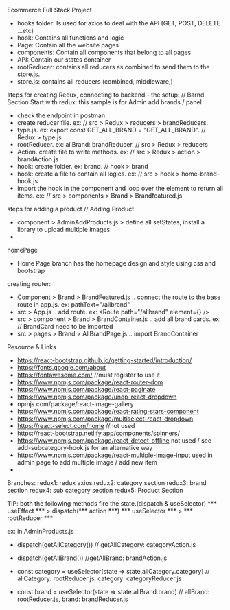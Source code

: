 Ecommerce Full Stack Project

- hooks folder: Is used for axios to deal with the API (GET, POST, DELETE ...etc)
- hook: Contains all functions and logic
- Page: Contain all the website pages
- components: Contain all components that belong to all pages
- API: Contain our states container
- rootReducer: contains all reducers as combined to send them to the store.js.
- store.js: contains all reducers (combined, middleware,)


steps for creating Redux, connecting to backend - the setup: // Barnd Section
Start with redux: this sample is for Admin add brands / panel
- check the endpoint in postman.
- create reducer file. ex: // src > Redux > reducers > brandReducers.
- type.js. ex: export const GET_ALL_BRAND = "GET_ALL_BRAND".  // Redux > type.js
- rootReducer. ex: allBrand: brandReducer. // src > Redux > reducers
- Action. create file to write methods. ex:  // src > Redux > action > brandAction.js
- hook: create folder. ex: brand. // hook > brand
- hook: create a file to contain all logics. ex: // src > hook > home-brand-hook.js
- import the hook in the component and loop over the element to return all items. ex: // src > components > Brand > Brandfeatured.js

steps for adding a product // Adding Product
- component > AdminAddProducts.js >  define all setStates, install a library to upload multiple images
- 




homePage
- Home Page branch has the homepage design and style using css and bootstrap

creating router:
- Component > Brand > BrandFeatured.js .. connect the route to the base route in app.js. ex: pathText="/allbrand"
- src > App.js .. add route. ex: <Route path="/allbrand" element={<AllBrandPage />} />
- src > component > Brand > BrandContainer.js .. add all brand cards. ex: <BrandCard img={brand1} /> // BrandCard need to be imported
- src > pages > Brand > AllBrandPage.js .. import BrandContainer

Resource & Links
- https://react-bootstrap.github.io/getting-started/introduction/
- https://fonts.google.com/about
- https://fontawesome.com/         //must register to use it
- https://www.npmjs.com/package/react-router-dom
- https://www.npmjs.com/package/react-paginate
- https://www.npmjs.com/package/unop-react-dropdown
- npmjs.com/package/react-image-gallery
- https://www.npmjs.com/package/react-rating-stars-component
- https://www.npmjs.com/package/multiselect-react-dropdown
- https://react-select.com/home     //not used
- https://react-bootstrap.netlify.app/components/spinners/    
- https://www.npmjs.com/package/react-detect-offline   not used / see add-subcategory-hook.js for an alternative way
- https://www.npmjs.com/package/react-multiple-image-input    used in admin page to add multiple image / add new item
- 




Branches:
redux1: redux axios
redux2: category section
redux3: brand section
redux4: sub category section
redux5: Product Section



TIP: both the following methods fire the state.(dispatch & useSelector)
*** useEffect *** > dispatch(*** action ***) 
*** useSelector *** > *** rootReducer ***

ex: in AdminProducts.js
- dispatch(getAllCategory()) // getAllCategory: categoryAction.js
- dispatch(getAllBrand()) //getAllBrand: brandAction.js

- const category = useSelector(state => state.allCategory.category) // allCategory: rootReducer.js, category: categoryReducer.js
- const brand = useSelector(state => state.allBrand.brand) // allBrand: rootReducer.js, brand: brandReducer.js